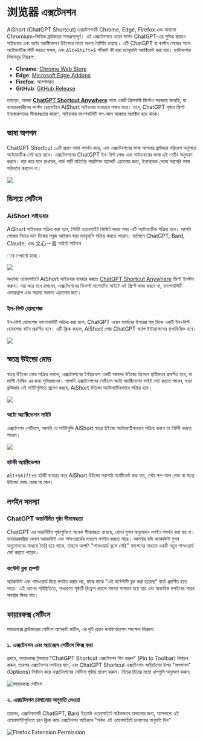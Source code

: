 # 浏览器 এক্সটেনশন

AiShort (ChatGPT Shortcut) এক্সটেনশনটি Chrome, Edge, Firefox এবং অন্যান্য Chromium-ভিত্তিক ব্রাউজারে সামঞ্জস্যপূর্ণ। এই এক্সটেনশনে ওয়েব ভার্সন ChatGPT-এর সুবিধা ছাড়াও সাইডবার এবং অটো অ্যাক্টিভেশন উইন্ডোর মতো অনন্য বৈশিষ্ট্য রয়েছে। এটি ChatGPT বা কাস্টম পেজের সাথে অটোম্যাটিক স্টার্ট করতে সক্ষম, এবং `Alt+Shift+S` শর্টকাট কী দ্বারা ম্যানুয়ালি অ্যাক্টিভেট করা যায়। ডাউনলোড লিঙ্কসমূহ নিম্নরূপ:

- **Chrome**: [Chrome Web Store](https://chrome.google.com/webstore/detail/chatgpt-shortcut/blcgeoojgdpodnmnhfpohphdhfncblnj)
- **Edge**: [Microsoft Edge Addons](https://microsoftedge.microsoft.com/addons/detail/chatgpt-shortcut/hnggpalhfjmdhhmgfjpmhlfilnbmjoin)
- **Firefox**: অপেক্ষারত
- **GitHub**: [GitHub Release](https://github.com/rockbenben/ChatGPT-Shortcut/releases/latest)

তাছাড়া, আমরা [**ChatGPT Shortcut Anywhere**](https://greasyfork.org/scripts/482907-chatgpt-shortcut-anywhere) নামে একটি গ্রিসমাঙ্কি স্ক্রিপ্টও সরবরাহ করেছি, যা ব্যবহারকারীদের কাস্টম ডোমেইনে AiShort সাইডবার ব্যবহারে সক্ষম করে। তবে, ChatGPT পৃষ্ঠায় স্ক্রিপ্ট ইনজেকশনের সীমাবদ্ধতার কারণে, সাইডবার ফাংশনালিটি পপ-আপ আকারে অ্যাক্টিভ হয়ে থাকে।

## ভাষা অপশন

ChatGPT Shortcut ১৩টি প্রধান ভাষা সমর্থন করে, এবং এক্সটেনশনের ভাষা আপনার ব্রাউজার পরিবেশ অনুসারে অটোম্যাটিক সেট হয়ে যাবে। এক্সটেনশনের ChatGPT ইন-বিল্ট পেজ এবং সাইডবারের ভাষা এই সেটিং অনুসরণ করবে। দয়া করে মনে রাখবেন, থার্ড পার্টি সাইটের পারমিশন অ্যালার্ট এড়ানোর জন্য, ইনবেডেড পেজে সরাসরি ভাষা পরিবর্তন করবেন না।

![](https://img.newzone.top/2023-12-23-12-04-29.png?imageMogr2/format/webp)

## ডিসপ্লে সেটিংস

### AiShort সাইডবার

AiShort সাইডবার সক্রিয় করা হলে, নির্দিষ্ট ওয়েবসাইট ভিজিট করার সময় এটি অটোম্যাটিক সক্রিয় হবে। আপনি পেজের নিচের ডান দিকের সবুজ আইকন দ্বারা ম্যানুয়ালি সক্রিয় করতে পারেন। বর্তমানে ChatGPT, Bard, Claude, এবং 文心一言 সাইটে সাইডব

ার দেখানো হচ্ছে।

![](https://img.newzone.top/2023-12-23-04-16-15.gif?imageMogr2/format/webp)

অন্যান্য ওয়েবসাইটে AiShort সাইডবার ব্যবহার করতে [ChatGPT Shortcut Anywhere](https://greasyfork.org/scripts/482907-chatgpt-shortcut-anywhere) স্ক্রিপ্ট ইনস্টল করুন। দয়া করে মনে রাখবেন, এক্সটেনশনের ডিফল্ট সাপোর্টেড সাইটে এই স্ক্রিপ্ট কাজ করবে না, ফাংশনালিটি ওভারল্যাপ এবং সম্ভাব্য সংঘাত এড়ানোর জন্য।

### ইন-বিল্ট হোমপেজ

ইন-বিল্ট হোমপেজ ফাংশনালিটি সক্রিয় করা হলে, ChatGPT ওয়েব ভার্সনের উপরের বাম দিকে একটি ইন-বিল্ট হোমপেজ বাটন প্রদর্শিত হবে। এটি ক্লিক করলে, AiShort পেজ ChatGPT অ্যাপ ইন্টারফেসের স্থলাভিষিক্ত হবে।

![](https://img.newzone.top/ai/2023-12-22-19-40-15.png?imageMogr2/format/webp)

## স্বতন্ত্র উইন্ডো মোড

স্বতন্ত্র উইন্ডো মোড সক্রিয় করলে, এক্সটেনশনের ইন্টারফেস একটি আলাদা উইন্ডো হিসেবে স্থায়ীভাবে প্রদর্শিত হবে, যা মাল্টি-টাস্কিং এর জন্য সুবিধাজনক। আপনি এক্সটেনশনের সেটিংসে অটো অ্যাক্টিভেশন সাইট সেট করতে পারেন, যখন ব্রাউজার এই সাইটগুলিতে প্রবেশ করবে, AiShort উইন্ডো অটোম্যাটিকভাবে সক্রিয় হবে।

![](https://img.newzone.top/2023-12-23-12-07-09.png?imageMogr2/format/webp)

### অটো অ্যাক্টিভেশন সাইট

এক্সটেনশন সেটিংসে, আপনি যে সাইটগুলি AiShort স্বতন্ত্র উইন্ডো অটোম্যাটিকভাবে সক্রিয় করবে তা নির্দিষ্ট করতে পারেন।

![](https://img.newzone.top/2023-12-23-12-09-51.png?imageMogr2/format/webp)

### হটকী অ্যাক্টিভেশন

`Alt+Shift+S` হটকী ব্যবহার করে AiShort উইন্ডো সরাসরি অ্যাক্টিভেট করা যায়, সেটা পপ-আপ মোড বা স্বতন্ত্র উইন্ডো মোড হোক না কেন।

## লগইন সমস্যা

### ChatGPT অন্তর্নির্মিত পৃষ্ঠা সীমাবদ্ধতা

ChatGPT এর অন্তর্নির্মিত পৃষ্ঠাগুলিতে অনেক সীমাবদ্ধতা রয়েছে, যেমন গুগল অনুমোদন লগইন সমর্থন করা হয় না। ব্যবহারকারীরা কেবল অ্যাকাউন্ট এবং পাসওয়ার্ডের মাধ্যমে লগইন করতে পারে। আপনার যদি অ্যাকাউন্ট গুগল অনুমোদনের মাধ্যমে তৈরি হয়ে থাকে, তাহলে আপনি "পাসওয়ার্ড ভুলে গেছি" ফাংশনের মাধ্যমে একটি নতুন পাসওয়ার্ড সেট করতে পারেন।

### কন্টেন্ট ব্লক প্রম্পট

অ্যাকাউন্ট এবং পাসওয়ার্ড দিয়ে লগইন করার পর, মাঝে মাঝে "এই কন্টেন্টটি ব্লক করা হয়েছে" বার্তা প্রদর্শিত হতে পারে। এই ধরনের পরিস্থিতিতে, সাধারণত পৃষ্ঠাটি রিফ্রেশ করলে সমস্যা সমাধান হয়ে যায় এবং স্বাভাবিক লগইনের পরের অবস্থায় ফিরে যায়।

## ফায়ারফক্স সেটিংস

ফায়ারফক্স ব্রাউজারের সেটিংস অনেকটা জটিল, এর দুটি প্রধান কনফিগারেশন পদক্ষেপ নিম্নরূপ:

### ১. এক্সটেনশন এবং অ্যাক্সেস সেটিংস ফিক্স করা

প্রথমে, ফায়ারফক্স টুলবারে "ChatGPT Shortcut এক্সটেনশন পিন করুন" (Pin to Toolbar) নির্বাচন করুন, তারপর এক্সটেনশন সেন্টারে যান, এবং ChatGPT Shortcut এক্সটেনশন আইটেমের উপর "অপশনস" (Options) নির্বাচন করে এক্সটেনশনের সেটিংস পৃষ্ঠায় প্রবেশ করুন। নিচের চিত্রের মতো ধাপগুলি অনুসরণ করুন:

![ফায়ারফক্স সেটিংস](https://img.newzone.top/2023-12-25-05-51-47.png?imageMogr2/format/webp)

### ২. এক্সটেনশন চালানোর অনুমতি দেওয়া

তারপর, এক্সটেনশনটি ChatGPT, Bard ইত্যাদি ওয়েবসাইটে সঠিকভাবে চালানোর জন্য, আপনাকে এই ওয়েবসাইটগুলিতে ডান ক্লিক করে এক্সটেনশন আইকনে "সর্বদা এই ওয়েবসাইটে চালানোর অনুমতি দিন"

![Firefox Extension Permission](https://img.newzone.top/2023-12-25-05-59-48.png?imageMogr2/format/webp)
